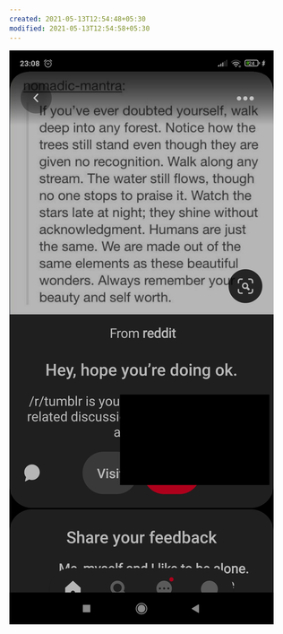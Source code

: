 ```yaml
---
created: 2021-05-13T12:54:48+05:30
modified: 2021-05-13T12:54:58+05:30
---
```


![Image](./image_picker6278738442010538226.jpg)
